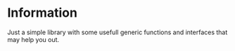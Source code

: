 # Information

Just a simple library with some usefull generic functions and interfaces that may help you out.